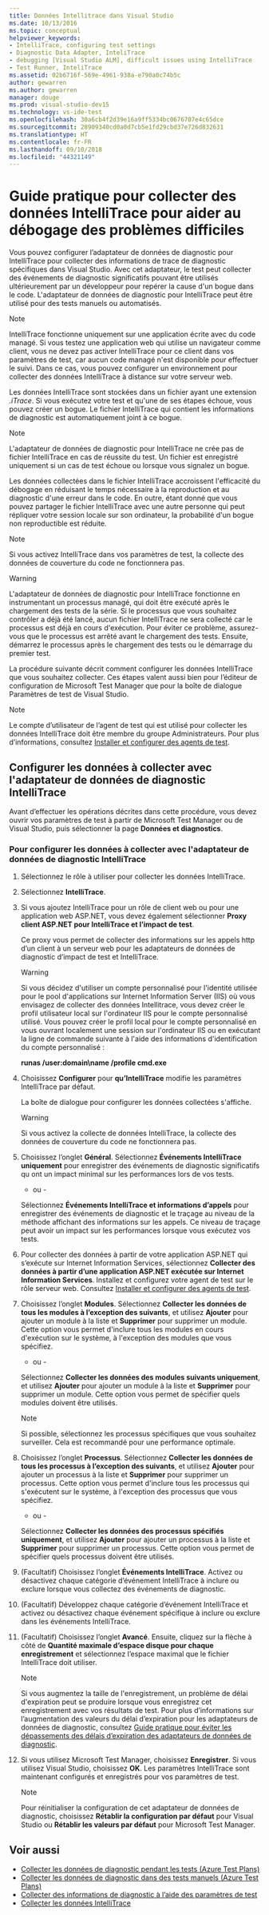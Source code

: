 ```yaml
---
title: Données Intellitrace dans Visual Studio
ms.date: 10/13/2016
ms.topic: conceptual
helpviewer_keywords:
- IntelliTrace, configuring test settings
- Diagnostic Data Adapter, InteliTrace
- debugging [Visual Studio ALM], difficult issues using IntelliTrace
- Test Runner, InteliTrace
ms.assetid: 02b6716f-569e-4961-938a-e790a0c74b5c
author: gewarren
ms.author: gewarren
manager: douge
ms.prod: visual-studio-dev15
ms.technology: vs-ide-test
ms.openlocfilehash: 30a6cb4f2d39e16a9ff5334bc0676707e4c65dce
ms.sourcegitcommit: 28909340cd0a0d7cb5e1fd29cbd37e726d832631
ms.translationtype: HT
ms.contentlocale: fr-FR
ms.lasthandoff: 09/10/2018
ms.locfileid: "44321149"
---
```

# <a name="how-to-collect-intellitrace-data-to-help-debug-difficult-issues"></a>Guide pratique pour collecter des données IntelliTrace pour aider au débogage des problèmes difficiles

Vous pouvez configurer l’adaptateur de données de diagnostic pour IntelliTrace pour collecter des informations de trace de diagnostic spécifiques dans Visual Studio. Avec cet adaptateur, le test peut collecter des événements de diagnostic significatifs pouvant être utilisés ultérieurement par un développeur pour repérer la cause d'un bogue dans le code. L'adaptateur de données de diagnostic pour IntelliTrace peut être utilisé pour des tests manuels ou automatisés.

> [!NOTE]
> IntelliTrace fonctionne uniquement sur une application écrite avec du code managé. Si vous testez une application web qui utilise un navigateur comme client, vous ne devez pas activer IntelliTrace pour ce client dans vos paramètres de test, car aucun code managé n'est disponible pour effectuer le suivi. Dans ce cas, vous pouvez configurer un environnement pour collecter des données IntelliTrace à distance sur votre serveur web.

Les données IntelliTrace sont stockées dans un fichier ayant une extension *.iTrace*. Si vous exécutez votre test et qu'une de ses étapes échoue, vous pouvez créer un bogue. Le fichier IntelliTrace qui contient les informations de diagnostic est automatiquement joint à ce bogue.

> [!NOTE]
> L'adaptateur de données de diagnostic pour IntelliTrace ne crée pas de fichier IntelliTrace en cas de réussite du test. Un fichier est enregistré uniquement si un cas de test échoue ou lorsque vous signalez un bogue.

 Les données collectées dans le fichier IntelliTrace accroissent l'efficacité du débogage en réduisant le temps nécessaire à la reproduction et au diagnostic d'une erreur dans le code. En outre, étant donné que vous pouvez partager le fichier IntelliTrace avec une autre personne qui peut répliquer votre session locale sur son ordinateur, la probabilité d'un bogue non reproductible est réduite.

> [!NOTE]
> Si vous activez IntelliTrace dans vos paramètres de test, la collecte des données de couverture du code ne fonctionnera pas.

> [!WARNING]
> L'adaptateur de données de diagnostic pour IntelliTrace fonctionne en instrumentant un processus managé, qui doit être exécuté après le chargement des tests de la série. Si le processus que vous souhaitez contrôler a déjà été lancé, aucun fichier IntelliTrace ne sera collecté car le processus est déjà en cours d'exécution. Pour éviter ce problème, assurez-vous que le processus est arrêté avant le chargement des tests. Ensuite, démarrez le processus après le chargement des tests ou le démarrage du premier test.

 La procédure suivante décrit comment configurer les données IntelliTrace que vous souhaitez collecter. Ces étapes valent aussi bien pour l’éditeur de configuration de Microsoft Test Manager que pour la boîte de dialogue Paramètres de test de Visual Studio.

> [!NOTE]
> Le compte d’utilisateur de l’agent de test qui est utilisé pour collecter les données IntelliTrace doit être membre du groupe Administrateurs. Pour plus d’informations, consultez [Installer et configurer des agents de test](../test/lab-management/install-configure-test-agents.md).

## <a name="configure-the-data-to-collect-with-the-intellitrace-diagnostic-data-adapter"></a>Configurer les données à collecter avec l'adaptateur de données de diagnostic IntelliTrace

Avant d’effectuer les opérations décrites dans cette procédure, vous devez ouvrir vos paramètres de test à partir de Microsoft Test Manager ou de Visual Studio, puis sélectionner la page **Données et diagnostics**.

### <a name="to-configure-the-data-to-collect-with-the-intellitrace-diagnostic-data-adapter"></a>Pour configurer les données à collecter avec l'adaptateur de données de diagnostic IntelliTrace

1.  Sélectionnez le rôle à utiliser pour collecter les données IntelliTrace.

2.  Sélectionnez **IntelliTrace**.

3.  Si vous ajoutez IntelliTrace pour un rôle de client web ou pour une application web ASP.NET, vous devez également sélectionner **Proxy client ASP.NET pour IntelliTrace et l’impact de test**.

     Ce proxy vous permet de collecter des informations sur les appels http d’un client à un serveur web pour les adaptateurs de données de diagnostic d’impact de test et IntelliTrace.

    > [!WARNING]
    > Si vous décidez d'utiliser un compte personnalisé pour l'identité utilisée pour le pool d'applications sur Internet Information Server (IIS) où vous envisagez de collecter des données Intellitrace, vous devez créer le profil utilisateur local sur l'ordinateur IIS pour le compte personnalisé utilisé. Vous pouvez créer le profil local pour le compte personnalisé en vous ouvrant localement une session sur l'ordinateur IIS ou en exécutant la ligne de commande suivante à l'aide des informations d'identification du compte personnalisé :
    >
    > **runas /user:domain\name /profile cmd.exe**

4.  Choisissez **Configurer** pour **qu’IntelliTrace** modifie les paramètres IntelliTrace par défaut.

     La boîte de dialogue pour configurer les données collectées s'affiche.

    > [!WARNING]
    > Si vous activez la collecte de données IntelliTrace, la collecte des données de couverture du code ne fonctionnera pas.

5.  Choisissez l’onglet **Général**. Sélectionnez **Événements IntelliTrace uniquement** pour enregistrer des événements de diagnostic significatifs qu ont un impact minimal sur les performances lors de vos tests.

     - ou -

     Sélectionnez **Événements IntelliTrace et informations d’appels** pour enregistrer des événements de diagnostic et le traçage au niveau de la méthode affichant des informations sur les appels. Ce niveau de traçage peut avoir un impact sur les performances lorsque vous exécutez vos tests.

6.  Pour collecter des données à partir de votre application ASP.NET qui s’exécute sur Internet Information Services, sélectionnez **Collecter des données à partir d’une application ASP.NET exécutée sur Internet Information Services**. Installez et configurez votre agent de test sur le rôle serveur web. Consultez [Installer et configurer des agents de test](../test/lab-management/install-configure-test-agents.md).

7.  Choisissez l’onglet **Modules**. Sélectionnez **Collecter les données de tous les modules à l’exception des suivants**, et utilisez **Ajouter** pour ajouter un module à la liste et **Supprimer** pour supprimer un module. Cette option vous permet d'inclure tous les modules en cours d'exécution sur le système, à l'exception des modules que vous spécifiez.

     - ou -

     Sélectionnez **Collecter les données des modules suivants uniquement**, et utilisez **Ajouter** pour ajouter un module à la liste et **Supprimer** pour supprimer un module. Cette option vous permet de spécifier quels modules doivent être utilisés.

    > [!NOTE]
    > Si possible, sélectionnez les processus spécifiques que vous souhaitez surveiller. Cela est recommandé pour une performance optimale.

8.  Choisissez l’onglet **Processus**. Sélectionnez **Collecter les données de tous les processus à l’exception des suivants**, et utilisez **Ajouter** pour ajouter un processus à la liste et **Supprimer** pour supprimer un processus. Cette option vous permet d'inclure tous les processus qui s'exécutent sur le système, à l'exception des processus que vous spécifiez.

     - ou -

     Sélectionnez **Collecter les données des processus spécifiés uniquement**, et utilisez **Ajouter** pour ajouter un processus à la liste et **Supprimer** pour supprimer un processus. Cette option vous permet de spécifier quels processus doivent être utilisés.

9. (Facultatif) Choisissez l’onglet **Événements IntelliTrace**. Activez ou désactivez chaque catégorie d’événement IntelliTrace à inclure ou exclure lorsque vous collectez des événements de diagnostic.

10. (Facultatif) Développez chaque catégorie d’événement IntelliTrace et activez ou désactivez chaque événement spécifique à inclure ou exclure dans les événements IntelliTrace.

11. (Facultatif) Choisissez l’onglet **Avancé**. Ensuite, cliquez sur la flèche à côté de **Quantité maximale d’espace disque pour chaque enregistrement** et sélectionnez l’espace maximal que le fichier IntelliTrace doit utiliser.

    > [!NOTE]
    > Si vous augmentez la taille de l'enregistrement, un problème de délai d'expiration peut se produire lorsque vous enregistrez cet enregistrement avec vos résultats de test. Pour plus d’informations sur l’augmentation des valeurs du délai d’expiration pour les adaptateurs de données de diagnostic, consultez [Guide pratique pour éviter les dépassements des délais d’expiration des adaptateurs de données de diagnostic](../test/how-to-prevent-time-outs-for-diagnostic-data-adapters.md).

12. Si vous utilisez Microsoft Test Manager, choisissez **Enregistrer**. Si vous utilisez Visual Studio, choisissez **OK**. Les paramètres IntelliTrace sont maintenant configurés et enregistrés pour vos paramètres de test.

    > [!NOTE]
    > Pour réinitialiser la configuration de cet adaptateur de données de diagnostic, choisissez **Rétablir la configuration par défaut** pour Visual Studio ou **Rétablir les valeurs par défaut** pour Microsoft Test Manager.

## <a name="see-also"></a>Voir aussi

- [Collecter les données de diagnostic pendant les tests (Azure Test Plans)](/azure/devops/test/collect-diagnostic-data?view=vsts)
- [Collecter les données de diagnostic dans des tests manuels (Azure Test Plans)](/azure/devops/test/mtm/collect-more-diagnostic-data-in-manual-tests?view=vsts)
- [Collecter des informations de diagnostic à l’aide des paramètres de test](../test/collect-diagnostic-information-using-test-settings.md)
- [Collecter les données IntelliTrace](../test/how-to-collect-intellitrace-data-to-help-debug-difficult-issues.md)